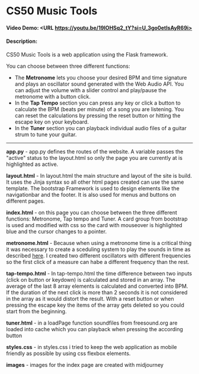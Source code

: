 # CS50 Music Tools
#### Video Demo:  <URL https://youtu.be/19lOHSq2_tY?si=U_3go0etlsAyR69i>
#### Description:
CS50 Music Tools is a web application using the Flask framework.

You can choose between three different functions:
- The **Metronome** lets you choose your desired BPM and time signature and plays an oscillator sound generated with the Web Audio API. You can adjust the volume with a slider control and play/pause the metronome with a button click. 
- In the **Tap Tempo** section you can press any key or click a button to calculate the BPM (beats per minute) of a song you are listening. You can reset the calculations by pressing the reset button or hitting the escape key on your keyboard.
- In the **Tuner** section you can playback individual audio files of a guitar strum to tune your guitar.

---

**app.py** - app.py defines the routes of the website. A variable passes the "active" status to the layout.html so only the page you are currently at is highlighted as active.

**layout.html** - In layout.html the main structure and layout of the site is build. It uses the Jinja syntax so all other html pages created can use the same template. The bootstrap Framework is used to design elements like the navigationbar and the footer. It is also used for menus and buttons on different pages.

**index.html** - on this page you can choose between the three different functions: Metronome, Tap tempo and Tuner. A card group from bootstrap is used and modified with css so the card with mouseover is highlighted blue and the cursor changes to a pointer.

**metronome.html** - Because when using a metronome time is a critical thing it was necessary to create a sceduling system to play the sounds in time as described [here](https://developer.mozilla.org/en-US/docs/Web/API/Web_Audio_API/Advanced_techniques). I created two different oscillators with different frequencies so the first click of a measure can habe a different frequency than the rest. 

**tap-tempo.html** - In tap-tempo.html the time difference between two inputs (click on button or keydown) is calculated and stored in an array. The average of the last 8 array elements is calculated and converted into BPM. If the duration of the next click is more than 2 seconds it is not considered in the array as it would distort the result. With a reset button or when pressing the escape key the items of the array gets deleted so you could start from the beginning.

**tuner.html** - in a loadPage function soundfiles from freesound.org are loaded into cache which you can playback when pressing the according button

**styles.css** - in styles.css i tried to keep the web application as mobile friendly as possible by using css flexbox elements.

**images** -  images for the index page are created with midjourney
